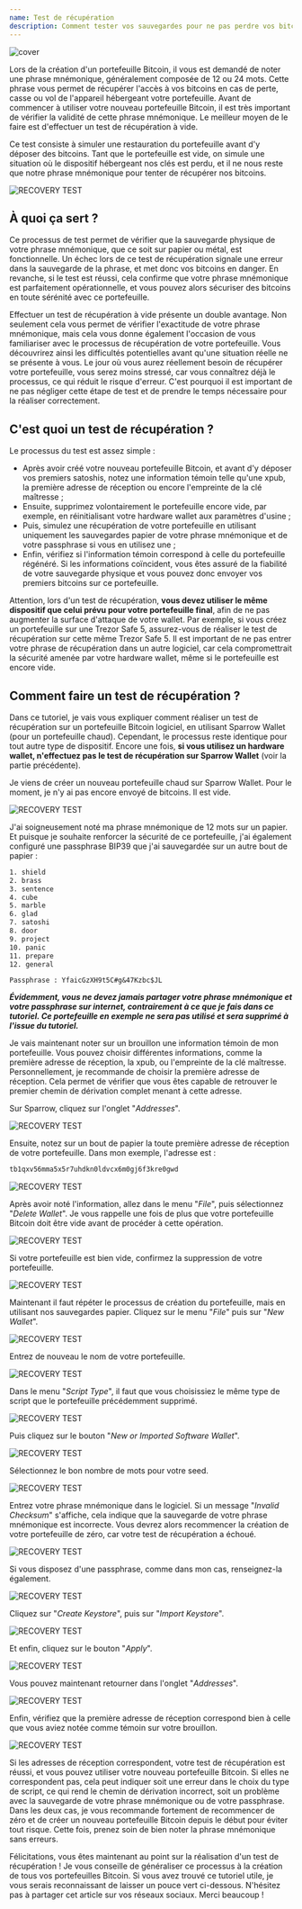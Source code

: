 ```yaml
---
name: Test de récupération
description: Comment tester vos sauvegardes pour ne pas perdre vos bitcoins ?
---
```

![cover](assets/cover.webp)

Lors de la création d'un portefeuille Bitcoin, il vous est demandé de noter une phrase mnémonique, généralement composée de 12 ou 24 mots. Cette phrase vous permet de récupérer l'accès à vos bitcoins en cas de perte, casse ou vol de l'appareil hébergeant votre portefeuille. Avant de commencer à utiliser votre nouveau portefeuille Bitcoin, il est très important de vérifier la validité de cette phrase mnémonique. Le meilleur moyen de le faire est d'effectuer un test de récupération à vide.

Ce test consiste à simuler une restauration du portefeuille avant d'y déposer des bitcoins. Tant que le portefeuille est vide, on simule une situation où le dispositif hébergeant nos clés est perdu, et il ne nous reste que notre phrase mnémonique pour tenter de récupérer nos bitcoins.

![RECOVERY TEST](assets/notext/01.webp)

## À quoi ça sert ?

Ce processus de test permet de vérifier que la sauvegarde physique de votre phrase mnémonique, que ce soit sur papier ou métal, est fonctionnelle. Un échec lors de ce test de récupération signale une erreur dans la sauvegarde de la phrase, et met donc vos bitcoins en danger. En revanche, si le test est réussi, cela confirme que votre phrase mnémonique est parfaitement opérationnelle, et vous pouvez alors sécuriser des bitcoins en toute sérénité avec ce portefeuille.

Effectuer un test de récupération à vide présente un double avantage. Non seulement cela vous permet de vérifier l'exactitude de votre phrase mnémonique, mais cela vous donne également l'occasion de vous familiariser avec le processus de récupération de votre portefeuille. Vous découvrirez ainsi les difficultés potentielles avant qu'une situation réelle ne se présente à vous. Le jour où vous aurez réellement besoin de récupérer votre portefeuille, vous serez moins stressé, car vous connaîtrez déjà le processus, ce qui réduit le risque d'erreur. C'est pourquoi il est important de ne pas négliger cette étape de test et de prendre le temps nécessaire pour la réaliser correctement.

## C'est quoi un test de récupération ?

Le processus du test est assez simple :
- Après avoir créé votre nouveau portefeuille Bitcoin, et avant d'y déposer vos premiers satoshis, notez une information témoin telle qu'une xpub, la première adresse de réception ou encore l'empreinte de la clé maîtresse ;
- Ensuite, supprimez volontairement le portefeuille encore vide, par exemple, en réinitialisant votre hardware wallet aux paramètres d'usine ;
- Puis, simulez une récupération de votre portefeuille en utilisant uniquement les sauvegardes papier de votre phrase mnémonique et de votre passphrase si vous en utilisez une ;
- Enfin, vérifiez si l'information témoin correspond à celle du portefeuille régénéré. Si les informations coïncident, vous êtes assuré de la fiabilité de votre sauvegarde physique et vous pouvez donc envoyer vos premiers bitcoins sur ce portefeuille.

Attention, lors d'un test de récupération, **vous devez utiliser le même dispositif que celui prévu pour votre portefeuille final**, afin de ne pas augmenter la surface d'attaque de votre wallet. Par exemple, si vous créez un portefeuille sur une Trezor Safe 5, assurez-vous de réaliser le test de récupération sur cette même Trezor Safe 5. Il est important de ne pas entrer votre phrase de récupération dans un autre logiciel, car cela compromettrait la sécurité amenée par votre hardware wallet, même si le portefeuille est encore vide.

## Comment faire un test de récupération ?

Dans ce tutoriel, je vais vous expliquer comment réaliser un test de récupération sur un portefeuille Bitcoin logiciel, en utilisant Sparrow Wallet (pour un portefeuille chaud). Cependant, le processus reste identique pour tout autre type de dispositif. Encore une fois, **si vous utilisez un hardware wallet, n'effectuez pas le test de récupération sur Sparrow Wallet** (voir la partie précédente).

Je viens de créer un nouveau portefeuille chaud sur Sparrow Wallet. Pour le moment, je n'y ai pas encore envoyé de bitcoins. Il est vide.

![RECOVERY TEST](assets/notext/02.webp)

J'ai soigneusement noté ma phrase mnémonique de 12 mots sur un papier. Et puisque je souhaite renforcer la sécurité de ce portefeuille, j'ai également configuré une passphrase BIP39 que j'ai sauvegardée sur un autre bout de papier :

```txt
1. shield
2. brass
3. sentence
4. cube
5. marble
6. glad
7. satoshi
8. door
9. project
10. panic
11. prepare
12. general
```

```text
Passphrase : YfaicGzXH9t5C#g&47Kzbc$JL
```

***Évidemment, vous ne devez jamais partager votre phrase mnémonique et votre passphrase sur internet, contrairement à ce que je fais dans ce tutoriel. Ce portefeuille en exemple ne sera pas utilisé et sera supprimé à l'issue du tutoriel.***

Je vais maintenant noter sur un brouillon une information témoin de mon portefeuille. Vous pouvez choisir différentes informations, comme la première adresse de réception, la xpub, ou l'empreinte de la clé maîtresse. Personnellement, je recommande de choisir la première adresse de réception. Cela permet de vérifier que vous êtes capable de retrouver le premier chemin de dérivation complet menant à cette adresse.

Sur Sparrow, cliquez sur l'onglet "*Addresses*".

![RECOVERY TEST](assets/notext/03.webp)

Ensuite, notez sur un bout de papier la toute première adresse de réception de votre portefeuille. Dans mon exemple, l'adresse est :

```txt
tb1qxv56mma5x5r7uhdkn0ldvcx6m0gj6f3kre0gwd
```

![RECOVERY TEST](assets/notext/04.webp)

Après avoir noté l'information, allez dans le menu "*File*", puis sélectionnez "*Delete Wallet*". Je vous rappelle une fois de plus que votre portefeuille Bitcoin doit être vide avant de procéder à cette opération.

![RECOVERY TEST](assets/notext/05.webp)

Si votre portefeuille est bien vide, confirmez la suppression de votre portefeuille.

![RECOVERY TEST](assets/notext/06.webp)

Maintenant il faut répéter le processus de création du portefeuille, mais en utilisant nos sauvegardes papier. Cliquez sur le menu "*File*" puis sur "*New Wallet*".

![RECOVERY TEST](assets/notext/07.webp)

Entrez de nouveau le nom de votre portefeuille.

![RECOVERY TEST](assets/notext/08.webp)

Dans le menu "*Script Type*", il faut que vous choisissiez le même type de script que le portefeuille précédemment supprimé.

![RECOVERY TEST](assets/notext/09.webp)

Puis cliquez sur le bouton "*New or Imported Software Wallet*".

![RECOVERY TEST](assets/notext/10.webp)

Sélectionnez le bon nombre de mots pour votre seed.

![RECOVERY TEST](assets/notext/11.webp)

Entrez votre phrase mnémonique dans le logiciel. Si un message "*Invalid Checksum*" s'affiche, cela indique que la sauvegarde de votre phrase mnémonique est incorrecte. Vous devrez alors recommencer la création de votre portefeuille de zéro, car votre test de récupération a échoué.

![RECOVERY TEST](assets/notext/12.webp)

Si vous disposez d'une passphrase, comme dans mon cas, renseignez-la également.

![RECOVERY TEST](assets/notext/13.webp)

Cliquez sur "*Create Keystore*", puis sur "*Import Keystore*".

![RECOVERY TEST](assets/notext/14.webp)

Et enfin, cliquez sur le bouton "*Apply*".

![RECOVERY TEST](assets/notext/15.webp)

Vous pouvez maintenant retourner dans l'onglet "*Addresses*".

![RECOVERY TEST](assets/notext/16.webp)

Enfin, vérifiez que la première adresse de réception correspond bien à celle que vous aviez notée comme témoin sur votre brouillon.

![RECOVERY TEST](assets/notext/17.webp)

Si les adresses de réception correspondent, votre test de récupération est réussi, et vous pouvez utiliser votre nouveau portefeuille Bitcoin. Si elles ne correspondent pas, cela peut indiquer soit une erreur dans le choix du type de script, ce qui rend le chemin de dérivation incorrect, soit un problème avec la sauvegarde de votre phrase mnémonique ou de votre passphrase. Dans les deux cas, je vous recommande fortement de recommencer de zéro et de créer un nouveau portefeuille Bitcoin depuis le début pour éviter tout risque. Cette fois, prenez soin de bien noter la phrase mnémonique sans erreurs.

Félicitations, vous êtes maintenant au point sur la réalisation d'un test de récupération ! Je vous conseille de généraliser ce processus à la création de tous vos portefeuilles Bitcoin. Si vous avez trouvé ce tutoriel utile, je vous serais reconnaissant de laisser un pouce vert ci-dessous. N'hésitez pas à partager cet article sur vos réseaux sociaux. Merci beaucoup !
